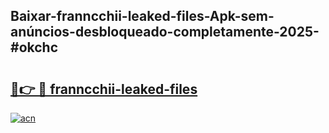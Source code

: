 ## Baixar-franncchii-leaked-files-Apk-sem-anúncios-desbloqueado-completamente-2025-#okchc

# <h2><a href="https://ainizakaria.my?title=franncchii-leaked-files&ref=20M">🔗👉 🔴 franncchii-leaked-files</a></h2>

[![acn](https://github.com/user-attachments/assets/0f9c940e-d8b0-45ae-aac7-cd30a18b3e1c)](https://ainizakaria.my?title=franncchii-leaked-files&ref=20M)

